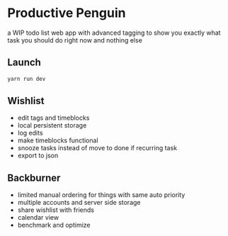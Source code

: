 # Productive Penguin
a WIP todo list web app with advanced tagging to show you exactly what task you should do right now and nothing else

## Launch
```sh
yarn run dev
```

## Wishlist

* edit tags and timeblocks
* local persistent storage
* log edits
* make timeblocks functional
* snooze tasks instead of move to done if recurring task
* export to json

## Backburner

* limited manual ordering for things with same auto priority
* multiple accounts and server side storage
* share wishlist with friends
* calendar view
* benchmark and optimize